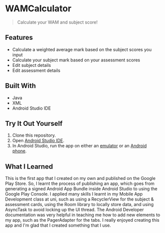# WAMCalculator

> Calculate your WAM and subject score!

## Features

- Calculate a weighted average mark based on the subject scores you input
- Calculate your subject mark based on your assessment scores
- Edit subject details
- Edit assessment details

## Built With

- Java
- XML
- Android Studio IDE

## Try It Out Yourself

1. Clone this repository.
2. Open [Android Studio IDE](https://developer.android.com/studio).
3. In Android Studio, run the app on either an [emulator](https://developer.android.com/studio/run/emulator) or an [Android phone](https://developer.android.com/studio/run/device).

## What I Learned

This is the first app that I created on my own and published on the Google Play Store. So, I learnt the process of publishing an app, which goes from generating a signed Android App Bundle inside Android Studio to using the Google Play Console. I applied many skills I learnt in my Mobile App Development class at uni, such as using a RecyclerView for the subject & assessment cards, using the Room library to locally store data, and using AsyncTask to avoid locking up the UI thread. The Android Developer documentation was very helpful in teaching me how to add new elements to my app, such as the PagerAdapter for the tabs. I really enjoyed creating this app and I'm glad that I created something that I use.   
